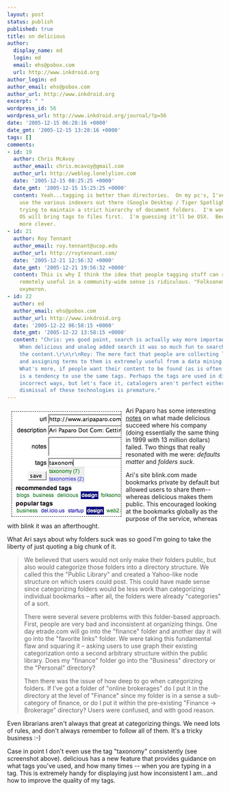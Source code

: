 ```yaml
---
layout: post
status: publish
published: true
title: on delicious
author:
  display_name: ed
  login: ed
  email: ehs@pobox.com
  url: http://www.inkdroid.org
author_login: ed
author_email: ehs@pobox.com
author_url: http://www.inkdroid.org
excerpt: " "
wordpress_id: 56
wordpress_url: http://www.inkdroid.org/journal/?p=56
date: '2005-12-15 06:28:16 +0000'
date_gmt: '2005-12-15 13:28:16 +0000'
tags: []
comments:
- id: 19
  author: Chris McAvoy
  author_email: chris.mcavoy@gmail.com
  author_url: http://weblog.lonelylion.com
  date: '2005-12-15 08:25:25 +0000'
  date_gmt: '2005-12-15 15:25:25 +0000'
  content: Yeah...tagging is better than directories.  On my pc's, I've started to
    use the various indexers out there (Google Desktop / Tiger Spotlight) rather than
    trying to maintain a strict hierarchy of document folders.  I'm wondering which
    OS will bring tags to files first.  I'm guessing it'll be OSX.  Because they're
    more clever.
- id: 21
  author: Roy Tennant
  author_email: roy.tennant@ucop.edu
  author_url: http://roytennant.com/
  date: '2005-12-21 12:56:32 +0000'
  date_gmt: '2005-12-21 19:56:32 +0000'
  content: This is why I think the idea that people tagging stuff can result in anything
    remotely useful in a community-wide sense is ridiculous. "Folksonomies" is an
    oxymoron.
- id: 22
  author: ed
  author_email: ehs@pobox.com
  author_url: http://www.inkdroid.org
  date: '2005-12-22 06:58:15 +0000'
  date_gmt: '2005-12-22 13:58:15 +0000'
  content: "Chris: yes good point, search is actually way more important than tagging.
    When delicious and unalog added search it was so much fun to search across all
    the content.\r\n\r\nRoy: The mere fact that people are collecting links to content
    and assigning terms to them is extremely useful from a data mining perspective.
    What's more, if people want their content to be found (as is often the case) there
    is a tendency to use the same tags. Perhaps the tags are used in different and
    incorrect ways, but let's face it, catalogers aren't perfect either. I think your
    dismissal of these technologies is premature."
---
```


<p><img src="/images/delicious.jpg" align="left" style="border: thin dashed; margin: 10px;"/></p>
<p>Ari Paparo has some interesting <a href="http://www.aripaparo.com/archive/001456.html">notes</a> on what made delicious succeed where his company (doing essentially the same thing in 1999 with 13 million dollars) failed. Two things that really resonated with me were: <i>defaults matter</i> and <i>folders suck</i>. </p>
<p>Ari's site blink.com made bookmarks private by default but allowed users to share them--whereas delicious makes them public. This encouraged looking at the bookmarks globally as the purpose of the service, whereas with blink it was an afterthought.</p>
<p>What Ari says about why folders suck was so good I'm going to take the liberty of just quoting a big chunk of it.</p>
<blockquote><p>
We believed that users would not only make their folders public, but also would categorize those folders into a directory structure. We called this the "Public Library" and created a Yahoo-like node structure on which users could post. This could have made sense since categorizing folders would be less work than categorizing individual bookmarks &#8211; after all, the folders were already "categories" of a sort.</p>
<p>There were several severe problems with this folder-based approach. First, people are very bad and inconsistent at organizing things. One day etrade.com will go into the "finance" folder and another day it will go into the "favorite links" folder. We were taking this fundamental flaw and squaring it &#8211; asking users to use graph their existing categorization onto a second arbitrary structure within the public library. Does my "finance" folder go into the "Business" directory or the "Personal" directory?</p>
<p>Then there was the issue of how deep to go when categorizing folders. If I&rsquo;ve got a folder of "online brokerages" do I put it in the directory at the level of "Finance" since my folder is in a sense a sub-category of finance, or do I put it within the pre-existing "Finance -> Brokerage" directory? Users were confused, and with good reason.
</p></blockquote>
<p>Even librarians aren't always that great at categorizing things. We need lots of rules, and don't always remember to follow all of them. It's a tricky business :-)</p>
<p>Case in point I don't even use the tag "taxonomy" consistently (see screenshot above). delicious has a new feature that provides guidance on what tags you've used, and how many times -- when you are typing in a tag. This is extremely handy for displaying just how inconsistent I am...and how to improve the quality of my tags.</p>
